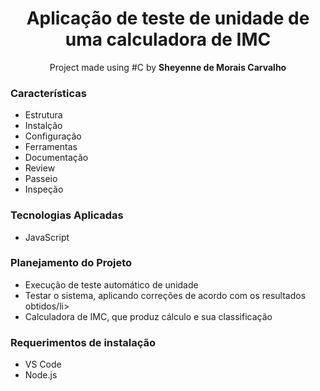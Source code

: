 <h1 align="center">Aplicação de teste de unidade de uma calculadora de IMC</h1>

<p align="center">Project made using #C by <b>Sheyenne de Morais Carvalho</b>

<h3>Características</h3>
<ul>
  <li>Estrutura</li>
  <li>Instalção</li>
  <li>Configuração</li>
  <li>Ferramentas</li>
  <li>Documentação</li>
  <li>Review</li>
  <li>Passeio</li>
  <li>Inspeção</li>
</ul>

<h3>Tecnologias Aplicadas</h3>
<ul>
  <li>JavaScript</li>
</ul>

<h3>Planejamento do Projeto</h3>
<ul>
  <li>Execução de teste automático de unidade</li>
  <li>Testar o sistema, aplicando correções de acordo com os resultados obtidos/li>
  <li>Calculadora de IMC, que produz cálculo e sua classificação</li>
</ul>

<h3>Requerimentos de instalação</h3>
<ul>
  <li>VS Code</li>
  <li>Node.js</li>
</ul>
